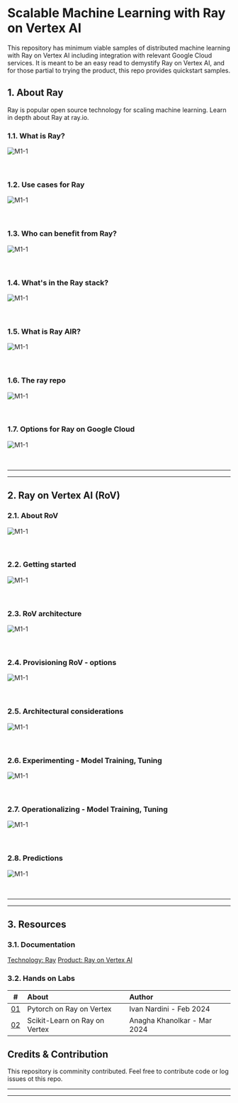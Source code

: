# Scalable Machine Learning with Ray on Vertex AI

This repository has minimum viable samples of distributed machine learning with Ray on Vertex AI including integration with relevant Google Cloud services. It is meant to be an easy read to demystify Ray on Vertex AI, and for those partial to trying the product, this repo provides quickstart samples.

## 1. About Ray

Ray is popular open source technology for scaling machine learning. Learn in depth about Ray at ray.io.

### 1.1. What is Ray?

![M1-1](./images/rl-00.png)   
<br><br>

### 1.2. Use cases for Ray

![M1-1](./images/rl-01.png)   
<br><br>

### 1.3. Who can benefit from Ray?

![M1-1](./images/rl-02.png)   
<br><br>

### 1.4. What's in the Ray stack?

![M1-1](./images/rl-03.png)   
<br><br>

### 1.5. What is Ray AIR?

![M1-1](./images/rl-04.png)   
<br><br>

### 1.6. The ray repo

![M1-1](./images/rl-05.png)   
<br><br>

### 1.7. Options for Ray on Google Cloud

![M1-1](./images/rl-06.png)   
<br><br>

<hr><hr>

## 2. Ray on Vertex AI (RoV)

### 2.1. About RoV

![M1-1](./images/rl-07.png)   
<br><br>

### 2.2. Getting started

![M1-1](./images/rl-08.png)   
<br><br>

### 2.3. RoV architecture

![M1-1](./images/rl-09.png)   
<br><br>

### 2.4. Provisioning RoV - options

![M1-1](./images/rl-10.png)   
<br><br>

### 2.5. Architectural considerations

![M1-1](./images/rl-11.png)   
<br><br>

### 2.6. Experimenting - Model Training, Tuning 

![M1-1](./images/rl-12.png)   
<br><br>

### 2.7. Operationalizing - Model Training, Tuning 

![M1-1](./images/rl-13.png)   
<br><br>

### 2.8. Predictions

![M1-1](./images/rl-14.png)   
<br><br>

<hr><hr>

## 3. Resources

### 3.1. Documentation

[Technology: Ray](https://ray.io)
[Product: Ray on Vertex AI](https://cloud.google.com/vertex-ai/docs/open-source/ray-on-vertex-ai/overview)

### 3.2. Hands on Labs

| # | About | Author | 
| -- | :--- | :--- |   
| [01](https://github.com/GoogleCloudPlatform/vertex-ai-samples/blob/main/notebooks/official/ray_on_vertex_ai/get_started_with_pytorch_rov.ipynb) |  Pytorch on Ray on Vertex | Ivan Nardini - Feb 2024 |
| [02](01-sklearn/README.md) |  Scikit-Learn on Ray on Vertex | Anagha Khanolkar - Mar 2024 |

## Credits & Contribution

This repository is comminity contributed. Feel free to contribute code or log issues ot this repo.

<hr><hr>



